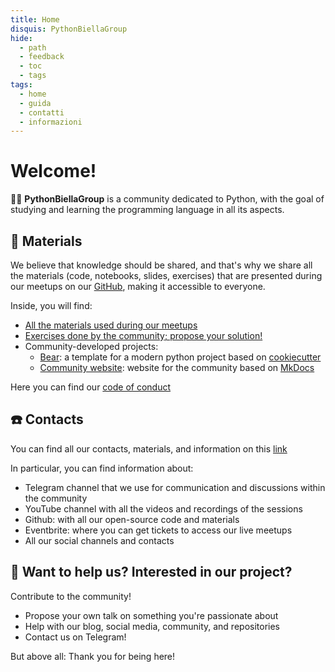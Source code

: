```yaml
---
title: Home
disquis: PythonBiellaGroup
hide:
  - path
  - feedback
  - toc
  - tags
tags:
  - home
  - guida
  - contatti
  - informazioni
---
```


# Welcome!

👨‍💻 **PythonBiellaGroup** is a community dedicated to Python, with the goal of studying and learning the programming language in all its aspects.

## 🚀 Materials

We believe that knowledge should be shared, and that's why we share all the materials (code, notebooks, slides, exercises) that are presented during our meetups on our [GitHub](https://github.com/PythonBiellaGroup), making it accessible to everyone.

Inside, you will find:

- [All the materials used during our meetups](https://github.com/PythonBiellaGroup/MaterialeSerate)
- [Exercises done by the community; propose your solution!](https://github.com/PythonBiellaGroup/Esercizi)
- Community-developed projects:
  - [Bear](https://github.com/PythonBiellaGroup/Bear): a template for a modern python project based on [cookiecutter](https://cookiecutter.readthedocs.io/en/stable/)
  - [Community website](https://github.com/PythonBiellaGroup/website): website for the community based on [MkDocs](https://mkdocs.readthedocs.io/en/stable/)

Here you can find our [code of conduct](code_conduct.md)

## ☎️ Contacts

You can find all our contacts, materials, and information on this [link](https://info.pythonbiellagroup.it/)

In particular, you can find information about:

- Telegram channel that we use for communication and discussions within the community
- YouTube channel with all the videos and recordings of the sessions
- Github: with all our open-source code and materials
- Eventbrite: where you can get tickets to access our live meetups
- All our social channels and contacts

## 🤲 Want to help us? Interested in our project?

Contribute to the community!

- Propose your own talk on something you're passionate about
- Help with our blog, social media, community, and repositories
- Contact us on Telegram!

But above all: Thank you for being here!
